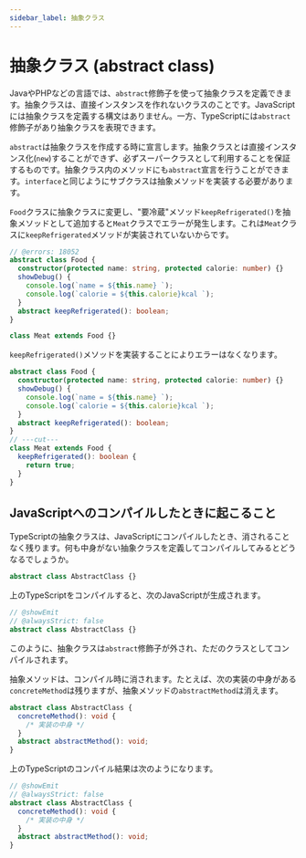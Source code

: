 ```yaml
---
sidebar_label: 抽象クラス
---
```


# 抽象クラス (abstract class)

JavaやPHPなどの言語では、`abstract`修飾子を使って抽象クラスを定義できます。抽象クラスは、直接インスタンスを作れないクラスのことです。JavaScriptには抽象クラスを定義する構文はありません。一方、TypeScriptには`abstract`修飾子があり抽象クラスを表現できます。

`abstract`は抽象クラスを作成する時に宣言します。抽象クラスとは直接インスタンス化(`new`)することができず、必ずスーパークラスとして利用することを保証するものです。抽象クラス内のメソッドにも`abstract`宣言を行うことができます。`interface`と同じようにサブクラスは抽象メソッドを実装する必要があります。

`Food`クラスに抽象クラスに変更し、"要冷蔵"メソッド`keepRefrigerated()`を抽象メソッドとして追加すると`Meat`クラスでエラーが発生します。これは`Meat`クラスに`keepRefrigerated`メソッドが実装されていないからです。

```ts twoslash
// @errors: 18052
abstract class Food {
  constructor(protected name: string, protected calorie: number) {}
  showDebug() {
    console.log(`name = ${this.name} `);
    console.log(`calorie = ${this.calorie}kcal `);
  }
  abstract keepRefrigerated(): boolean;
}

class Meat extends Food {}
```

`keepRefrigerated()`メソッドを実装することによりエラーはなくなります。

```ts twoslash
abstract class Food {
  constructor(protected name: string, protected calorie: number) {}
  showDebug() {
    console.log(`name = ${this.name} `);
    console.log(`calorie = ${this.calorie}kcal `);
  }
  abstract keepRefrigerated(): boolean;
}
// ---cut---
class Meat extends Food {
  keepRefrigerated(): boolean {
    return true;
  }
}
```

## JavaScriptへのコンパイルしたときに起こること

TypeScriptの抽象クラスは、JavaScriptにコンパイルしたとき、消されることなく残ります。何も中身がない抽象クラスを定義してコンパイルしてみるとどうなるでしょうか。

```ts twoslash
abstract class AbstractClass {}
```

上のTypeScriptをコンパイルすると、次のJavaScriptが生成されます。

```ts twoslash title="コンパイル結果"
// @showEmit
// @alwaysStrict: false
abstract class AbstractClass {}
```

このように、抽象クラスは`abstract`修飾子が外され、ただのクラスとしてコンパイルされます。

抽象メソッドは、コンパイル時に消されます。たとえば、次の実装の中身がある`concreteMethod`は残りますが、抽象メソッドの`abstractMethod`は消えます。

```ts twoslash
abstract class AbstractClass {
  concreteMethod(): void {
    /* 実装の中身 */
  }
  abstract abstractMethod(): void;
}
```

上のTypeScriptのコンパイル結果は次のようになります。

```ts twoslash title="コンパイル結果"
// @showEmit
// @alwaysStrict: false
abstract class AbstractClass {
  concreteMethod(): void {
    /* 実装の中身 */
  }
  abstract abstractMethod(): void;
}
```
